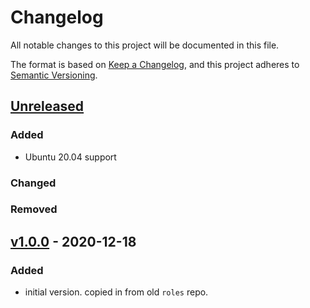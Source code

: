 # Changelog
All notable changes to this project will be documented in this file.

The format is based on [Keep a Changelog](https://keepachangelog.com/en/1.0.0/),
and this project adheres to [Semantic Versioning](https://semver.org/spec/v2.0.0.html).

## [Unreleased]

### Added

- Ubuntu 20.04 support

### Changed
### Removed

## [v1.0.0] - 2020-12-18
### Added
- initial version. copied in from old `roles` repo.

[Unreleased]: https://github.com/appsembler/stackdriver_role/compare/v1.0.0...HEAD
[v1.0.0]: https://github.com/appsembler/stackdriver_role/releases/tag/v1.0.0
